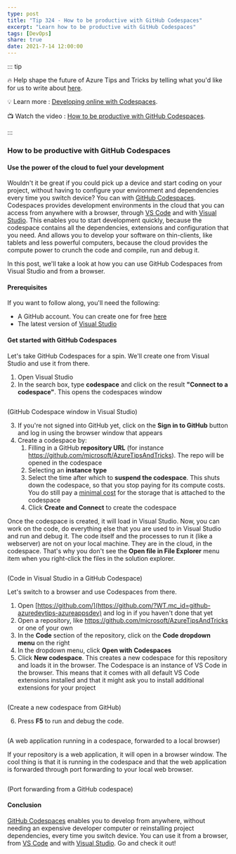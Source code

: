 ```yaml
---
type: post
title: "Tip 324 - How to be productive with GitHub Codespaces"
excerpt: "Learn how to be productive with GitHub Codespaces"
tags: [DevOps]
share: true
date: 2021-7-14 12:00:00
---
```


::: tip 

:fire:  Help shape the future of Azure Tips and Tricks by telling what you'd like for us to write about [here](https://github.com/microsoft/AzureTipsAndTricks/issues/new?assignees=&labels=&template=survey.md&title=).

:bulb: Learn more : [Developing online with Codespaces](https://docs.github.com/free-pro-team@latest/github/developing-online-with-codespaces?WT.mc_id=github-azuredevtips-azureappsdev). 

:tv: Watch the video : [How to be productive with GitHub Codespaces](https://youtu.be/4UE71a64Y4U?WT.mc_id=youtube-azuredevtips-azureappsdev).

:::

### How to be productive with GitHub Codespaces 

#### Use the power of the cloud to fuel your development
Wouldn't it be great if you could pick up a device and start coding on your project, without having to configure your environment and dependencies every time you switch device? You can with [GitHub Codespaces](https://github.com/features/codespaces?WT.mc_id=github-azuredevtips-azureappsdev). Codespaces provides development environments in the cloud that you can access from anywhere with a browser, through [VS Code](https://docs.github.com/free-pro-team@latest/github/developing-online-with-codespaces/using-codespaces-in-visual-studio-code?WT.mc_id=github-azuredevtips-azureappsdev) and with [Visual Studio](https://docs.github.com/free-pro-team@latest/github/developing-online-with-codespaces/using-codespaces-in-visual-studio?WT.mc_id=github-azuredevtips-azureappsdev). This enables you to start development quickly, because the codespace contains all the dependencies, extensions and configuration that you need. And allows you to develop your software on thin-clients, like tablets and less powerful computers, because the cloud provides the compute power to crunch the code and compile, run and debug it.

In this post, we'll take a look at how you can use GitHub Codespaces from Visual Studio and from a browser.

#### Prerequisites
If you want to follow along, you'll need the following:
* A GitHub account. You can create one for free [here](https://github.com/join?WT.mc_id=github-azuredevtips-azureappsdev) 
* The latest version of [Visual Studio](https://visualstudio.microsoft.com/downloads/?WT.mc_id=microsoft-azuredevtips-azureappsdev)

#### Get started with GitHub Codespaces
Let's take GitHub Codespaces for a spin. We'll create one from Visual Studio and use it from there.

1. Open Visual Studio
2. In the search box, type **codespace** and click on the result **"Connect to a codespace"**. This opens the codespaces window

<img :src="$withBase('/files/97vscodespace.png')">

(GitHub Codespace window in Visual Studio)

3. If you're not signed into GitHub yet, click on the **Sign in to GitHub** button and log in using the browser window that appears
4. Create a codespace by:
    1. Filling in a GitHub **repository URL** (for instance https://github.com/microsoft/AzureTipsAndTricks). The repo will be opened in the codespace
    2. Selecting an **instance type**
    3. Select the time after which to **suspend the codespace**. This shuts down the codespace, so that you stop paying for its compute costs. You do still pay a [minimal cost](https://docs.github.com/free-pro-team@latest/github/developing-online-with-codespaces/about-billing-for-codespaces?WT.mc_id=github-azuredevtips-azureappsdev) for the storage that is attached to the codespace 
    4. Click **Create and Connect** to create the codespace

Once the codespace is created, it will load in Visual Studio. Now, you can work on the code, do everything else that you are used to in Visual Studio and run and debug it. The code itself and the processes to run it (like a webserver) are not on your local machine. They are in the cloud, in the codespace. That's why you don't see the **Open file in File Explorer** menu item when you right-click the files in the solution explorer. 

<img :src="$withBase('/files/97vscodespaceopen.png')">

(Code in Visual Studio in a GitHub Codespace)

Let's switch to a browser and use Codespaces from there. 

1. Open [https://github.com/](https://github.com/?WT.mc_id=github-azuredevtips-azureappsdev) and log in if you haven't done that yet
2. Open a repository, like https://github.com/microsoft/AzureTipsAndTricks or one of your own
3. In the **Code** section of the repository, click on the **Code dropdown menu** on the right
4. In the dropdown menu, click **Open with Codespaces**
5. Click **New codespace**. This creates a new codespace for this repository and loads it in the browser. The Codespace is an instance of VS Code in the browser. This means that it comes with all default VS Code extensions installed and that it might ask you to install additional extensions for your project

<img :src="$withBase('/files/97createcodespace.png')">

(Create a new codespace from GitHub)

6. Press **F5** to run and debug the code. 

<img :src="$withBase('/files/97result.png')">

(A web application running in a codespace, forwarded to a local browser)

If your repository is a web application, it will open in a browser window. The cool thing is that it is running in the codespace and that the web application is forwarded through port forwarding to your local web browser.

<img :src="$withBase('/files/97codespace.png')">

(Port forwarding from a GitHub codespace)

#### Conclusion
[GitHub Codespaces](https://github.com/features/codespaces?WT.mc_id=github-azuredevtips-azureappsdev) enables you to develop from anywhere, without needing an expensive developer computer or reinstalling project dependencies, every time you switch device. You can use it from a browser, from [VS Code](https://docs.github.com/free-pro-team@latest/github/developing-online-with-codespaces/using-codespaces-in-visual-studio-code?WT.mc_id=github-azuredevtips-azureappsdev) and with [Visual Studio](https://docs.github.com/free-pro-team@latest/github/developing-online-with-codespaces/using-codespaces-in-visual-studio?WT.mc_id=github-azuredevtips-azureappsdev). Go and check it out!